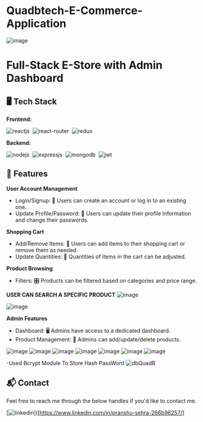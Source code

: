 

# Quadbtech-E-Commerce-Application

![image](https://github.com/PranshuSehra30/Quadbtech-E-Commerce-Application/assets/110589138/c59e75d5-2ec1-4201-befc-541a81e6a768)

# Full-Stack E-Store with Admin Dashboard 



## 🖥️ Tech Stack
**Frontend:**

![reactjs](https://img.shields.io/badge/React-20232A?style=for-the-badge&logo=react&logoColor=61DAFB)&nbsp;
![react-router](https://img.shields.io/badge/React_Router-CA4245?style=for-the-badge&logo=react-router&logoColor=white)&nbsp;
![redux](https://img.shields.io/badge/Redux-593D88?style=for-the-badge&logo=redux&logoColor=white)&nbsp;


**Backend:**

![nodejs](https://img.shields.io/badge/Node.js-43853D?style=for-the-badge&logo=node.js&logoColor=white)&nbsp;
![expressjs](https://img.shields.io/badge/Express.js-000000?style=for-the-badge&logo=express&logoColor=white)&nbsp;
![mongodb](https://img.shields.io/badge/MongoDB-4EA94B?style=for-the-badge&logo=mongodb&logoColor=white)&nbsp;
![jwt](	https://img.shields.io/badge/JWT-000000?style=for-the-badge&logo=JSON%20web%20tokens&logoColor=white)&nbsp;



## 🚀 Features

**User Account Management**
- Login/Signup: 🚪 Users can create an account or log in to an existing one.
- Update Profile/Password: 🔐 Users can update their profile information and change their passwords.
  

  
**Shopping Cart**
- Add/Remove Items: 🛒 Users can add items to their shopping cart or remove them as needed.
- Update Quantities: 🔢 Quantities of items in the cart can be adjusted.
  

  

  
**Product Browsing**

- Filters: 🎛️ Products can be filtered based on categories and price range.
  
  
**USER CAN SEARCH A SPECIFIC PRODUCT**
![image](https://github.com/PranshuSehra30/Quadbtech-E-Commerce-Application/assets/110589138/27bfe8c0-22f0-4bca-9ef7-c227a1a5ef03)

![image](https://github.com/PranshuSehra30/Quadbtech-E-Commerce-Application/assets/110589138/faa91049-de9e-4d30-a300-4408d254e341)



  




  
**Admin Features**
- Dashboard: 🖥️ Admins have access to a dedicated dashboard.
- Product Management: 📝 Admins can add/update/delete products.

![image](https://github.com/PranshuSehra30/Quadbtech-E-Commerce-Application/assets/110589138/534f5209-f715-4ef7-96db-b951ef2d0f0d)
![image](https://github.com/PranshuSehra30/Quadbtech-E-Commerce-Application/assets/110589138/37864b92-f024-459b-97c5-1cfc83733717)
![image](https://github.com/PranshuSehra30/Quadbtech-E-Commerce-Application/assets/110589138/b58f3d37-514b-47ca-9487-66d9877f6714)
![image](https://github.com/PranshuSehra30/Quadbtech-E-Commerce-Application/assets/110589138/6d5cdac5-0a53-4a4f-87fe-3b6ed137b2ed)
![image](https://github.com/PranshuSehra30/Quadbtech-E-Commerce-Application/assets/110589138/906ed5d8-ceb4-4d4c-9a8b-edab24fbec77)
![image](https://github.com/PranshuSehra30/Quadbtech-E-Commerce-Application/assets/110589138/26a867f4-9ebe-4984-b42d-184d27cfa155)
![image](https://github.com/PranshuSehra30/Quadbtech-E-Commerce-Application/assets/110589138/f04e39af-3267-452d-a3d7-1bef805e5361)

-Used Bcrypt Module To Store Hash PassWord 
![dbQuadB](https://github.com/PranshuSehra30/Quadbtech-E-Commerce-Application/assets/110589138/6ae2c53b-2b36-4410-b26a-dcf118b5d811)


<h2>📬 Contact</h2>

Feel free to reach me through the below handles if you'd like to contact me.

[![linkedin](https://img.shields.io/badge/LinkedIn-0077B5?style=for-the-badge&logo=linkedin&logoColor=white)]([https://www.linkedin.com/in/pranshu-sehra-266b96257/]
